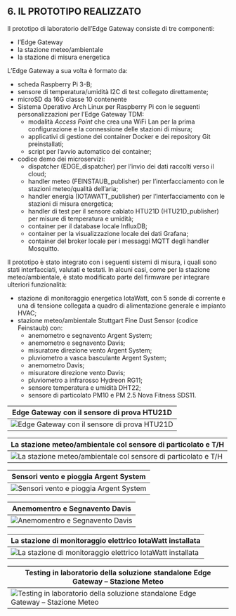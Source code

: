 ## 6. IL PROTOTIPO REALIZZATO

Il prototipo di laboratorio dell’Edge Gateway consiste di tre componenti:

* l’Edge Gateway
* la stazione meteo/ambientale
* la stazione di misura energetica

L’Edge Gateway a sua volta è formato da:

* scheda Raspberry Pi 3-B;
* sensore di temperatura/umidità I2C di test collegato direttamente;
* microSD da 16G classe 10 contenente
* Sistema Operativo Arch Linux per Raspberry Pi con le seguenti
  personalizzazioni per l’Edge Gateway TDM:
	* modalità *Access Point* che crea una WiFi Lan per la prima configurazione
	  e la connessione delle stazioni di misura;
	* applicativi di gestione dei container Docker e dei repository Git
	  preinstallati;
	* script per l’avvio automatico dei container;
* codice demo dei microservizi:
	* dispatcher (EDGE_dispatcher) per l’invio dei dati raccolti verso il
	  cloud;
	* handler meteo (FEINSTAUB_publisher) per l’interfacciamento con le
	  stazioni meteo/qualità dell’aria;
	* handler energia (IOTAWATT_publisher) per l’interfacciamento con le
	  stazioni di misura energetica;
	* handler di test per il sensore cablato HTU21D (HTU21D_publisher) per
	  misure di temperatura e umidità;
	* container per il database locale InfluxDB;
	* container per la visualizzazione locale dei dati Grafana;
	* container del broker locale per i messaggi MQTT degli handler Mosquitto.

Il prototipo è stato integrato con i seguenti sistemi di misura, i quali sono
stati interfacciati, valutati e testati. In alcuni casi, come per la stazione
meteo/ambientale, è stato modificato parte del firmware per integrare ulteriori
funzionalità:

* stazione di monitoraggio energetica IotaWatt, con 5 sonde di corrente e una
  di tensione collegata a quadro di alimentazione generale e impianto HVAC;
* stazione meteo/ambientale Stuttgart Fine Dust Sensor (codice Feinstaub) con:
	* anemometro e segnavento Argent System;
	* anemometro e segnavento Davis;
	* misuratore direzione vento Argent System;
	* pluviometro a vasca basculante Argent System;
	* anemometro Davis;
	* misuratore direzione vento Davis;
	* pluviometro a infrarosso Hydreon RG11;
	* sensore temperatura e umidità DHT22;
	* sensore di particolato PM10 e PM 2.5 Nova Fitness SDS11.

Edge Gateway con il sensore di prova HTU21D                           | 
--------------------------------------------------------------------- | 
![Edge Gateway con il sensore di prova HTU21D](../../img/edge-htu21d.jpg) |

La stazione meteo/ambientale col sensore di particolato e T/H                                     |
------------------------------------------------------------------------------------------------- |
![La stazione meteo/ambientale col sensore di particolato e T/H](../../img/outdoor-meteo-station.jpg) |

Sensori vento e pioggia Argent System                              |
------------------------------------------------------------------ |
![Sensori vento e pioggia Argent System](../../img/argent-system.jpg) |

Anemomentro e Segnavento Davis                      |
--------------------------------------------------- |
![Anemomentro e Segnavento Davis](../../img/davis.jpg)  |

La stazione di monitoraggio elettrico IotaWatt installata                              |
-------------------------------------------------------------------------------------- |
![La stazione di monitoraggio elettrico IotaWatt installata](../../img/iotawatt-panel.jpg) |

Testing in laboratorio della soluzione standalone Edge Gateway – Stazione Meteo                              |
------------------------------------------------------------------------------------------------------------ |
![Testing in laboratorio della soluzione standalone Edge Gateway – Stazione Meteo](../../img/edge-meteo-lab.jpg) |

